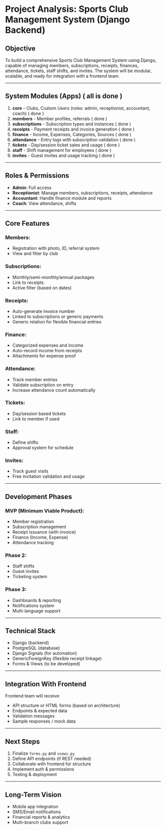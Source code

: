 # Project Analysis: Sports Club Management System (Django Backend)

## Objective
To build a comprehensive Sports Club Management System using Django, capable of managing members, subscriptions, receipts, finances, attendance, tickets, staff shifts, and invites. The system will be modular, scalable, and ready for integration with a frontend team.

---

## System Modules (Apps) ( all is done )
1. **core** - Clubs, Custom Users (roles: admin, receptionist, accountant, coach) ( done )
2. **members** - Member profiles, referrals ( done )
3. **subscriptions** - Subscription types and instances ( done )
4. **receipts** - Payment receipts and invoice generation ( done )
5. **finance** - Income, Expenses, Categories, Sources ( done )
6. **attendance** - Entry logs with subscription validation ( done )
7. **tickets** - Day/session ticket sales and usage ( done )
8. **staff** - Shift management for employees ( done )
9. **invites** - Guest invites and usage tracking ( done )

---

## Roles & Permissions
- **Admin**: Full access
- **Receptionist**: Manage members, subscriptions, receipts, attendance
- **Accountant**: Handle finance module and reports
- **Coach**: View attendance, shifts

---

## Core Features
### Members:
- Registration with photo, ID, referral system
- View and filter by club

### Subscriptions:
- Monthly/semi-monthly/annual packages
- Link to receipts
- Active filter (based on dates)

### Receipts:
- Auto-generate invoice number
- Linked to subscriptions or generic payments
- Generic relation for flexible financial entries

### Finance:
- Categorized expenses and income
- Auto-record income from receipts
- Attachments for expense proof

### Attendance:
- Track member entries
- Validate subscription on entry
- Increase attendance count automatically

### Tickets:
- Day/session based tickets
- Link to member if used

### Staff:
- Define shifts
- Approval system for schedule

### Invites:
- Track guest visits
- Free invitation validation and usage

---

## Development Phases
### MVP (Minimum Viable Product):
- Member registration
- Subscription management
- Receipt issuance (with invoice)
- Finance (Income, Expense)
- Attendance tracking

### Phase 2:
- Staff shifts
- Guest invites
- Ticketing system

### Phase 3:
- Dashboards & reporting
- Notifications system
- Multi-language support

---

## Technical Stack
- Django (backend)
- PostgreSQL (database)
- Django Signals (for automation)
- GenericForeignKey (flexible receipt linkage)
- Forms & Views (to be developed)

---

## Integration With Frontend
Frontend team will receive:
- API structure or HTML forms (based on architecture)
- Endpoints & expected data
- Validation messages
- Sample responses / mock data

---

## Next Steps
1. Finalize `forms.py` and `views.py`
2. Define API endpoints (if REST needed)
3. Collaborate with frontend for structure
4. Implement auth & permissions
5. Testing & deployment

---

## Long-Term Vision
- Mobile app integration
- SMS/Email notifications
- Financial reports & analytics
- Multi-branch clubs support

